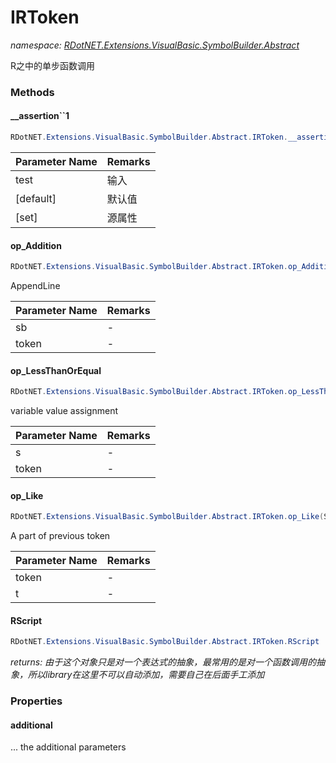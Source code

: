 ﻿# IRToken
_namespace: [RDotNET.Extensions.VisualBasic.SymbolBuilder.Abstract](./index.md)_

R之中的单步函数调用



### Methods

#### __assertion``1
```csharp
RDotNET.Extensions.VisualBasic.SymbolBuilder.Abstract.IRToken.__assertion``1(``0,``0,``0)
```


|Parameter Name|Remarks|
|--------------|-------|
|test|输入|
|[default]|默认值|
|[set]|源属性|


#### op_Addition
```csharp
RDotNET.Extensions.VisualBasic.SymbolBuilder.Abstract.IRToken.op_Addition(System.Text.StringBuilder,RDotNET.Extensions.VisualBasic.SymbolBuilder.Abstract.IRToken)
```
AppendLine

|Parameter Name|Remarks|
|--------------|-------|
|sb|-|
|token|-|


#### op_LessThanOrEqual
```csharp
RDotNET.Extensions.VisualBasic.SymbolBuilder.Abstract.IRToken.op_LessThanOrEqual(RDotNET.Extensions.VisualBasic.SymbolBuilder.Abstract.IRToken,System.String)
```
variable value assignment

|Parameter Name|Remarks|
|--------------|-------|
|s|-|
|token|-|


#### op_Like
```csharp
RDotNET.Extensions.VisualBasic.SymbolBuilder.Abstract.IRToken.op_Like(System.String,RDotNET.Extensions.VisualBasic.SymbolBuilder.Abstract.IRToken)
```
A part of previous token

|Parameter Name|Remarks|
|--------------|-------|
|token|-|
|t|-|


#### RScript
```csharp
RDotNET.Extensions.VisualBasic.SymbolBuilder.Abstract.IRToken.RScript
```


_returns: 由于这个对象只是对一个表达式的抽象，最常用的是对一个函数调用的抽象，所以library在这里不可以自动添加，需要自己在后面手工添加_


### Properties

#### additional
... the additional parameters
